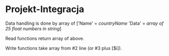 # Projekt-Integracja
Data handling is done by array of ['Name' = *countryName* 'Data' = *array of 25 float numbers in string*]

Read functions return array of above.

Write functions take array from #2 line (or #3 plus [$i]).
